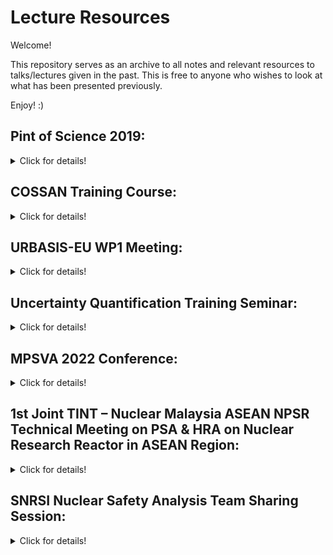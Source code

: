 # Lecture Resources
Welcome! 

This repository serves as an archive to all notes and relevant resources to talks/lectures given in the past. This is free to anyone who wishes to look at what has been presented previously. 

Enjoy! :)

## Pint of Science 2019: 
<details>

<summary> Click for details! </summary>

#### Description:
  
Date: 22-May-2019 (Wed)  
  
Pint of Science 2019 was the annual science festival that takes place every May and brings researchers to your local bar to share their research. One of such session was held at the Federick's bar in Liverpool where the theme was: "Not Yet Decided: The Value of Procrastination".

My presentation was one of the series of short 5-minute presentations as part of the "Shot of Science" segment of the event where I presented on Mozart's procrastination in composing the Don Giovanni’s overture. 

</details>


## COSSAN Training Course: 
<details>

<summary> Click for details! </summary>

#### Description:
  
Date: 28-Apr-2020 (Tue)  
  
In this two-part e-lecture series, I gave a basic introduction to the concept of inverse problems, the motivation behind Bayesian Model Updating, and the tools to address Bayesian Model Updating problems.

In Part I, I gave a brief background behind the concept of model updating and the difference between deterministic and probabilistic model updating. From there, we establish that Bayesian Model Updating falls under the category of probabilistic model updating and its advantage lies in its ability to update one's knowledge from his/her apriori knowledge through making observations.

In Part II, I introduced 3 of the popular sampling techniques used to address Bayesian Model Updating problem: Markov Chain Monte Carlo (MCMC), Transitional Markov Chain Monte Carlo (TMCMC), and Sequential Monte Carlo (SMC). Details to each sampling algorithm will be introduced and described through illustrative flow-charts.

This two-part e-lecture series is also made available on YouTube:

Part I: https://youtu.be/A-cjvg741is

Part II: https://youtu.be/87b2-Fb4uas
  
</details>
  
## URBASIS-EU WP1 Meeting:
<details>

<summary> Click for details! </summary>

#### Description:
  
Date: 12-Feb-2021 (Fri)  
  
In this talk, I gave a basic introduction to Bayesian Model Updating, followed by an introduction to the sampling techniques employed (i.e. Markov Chain Monte Carlo, Transitional Markov Chain Monte Carlo, and Sequential Monte Carlo samplers). For each of the sampling techniques, we present simple engineering case-studies to demonstrate its implementation. Finally, we end off the discussion with a summary of the key advantages and disadvantages between the different sampling techniques. Notes and MATLAB codes to these numerical examples presented in this talk are also available here.
  
</details>

## Uncertainty Quantification Training Seminar:
<details>

<summary> Click for details! </summary>

#### Description:
  
 Date: 8-Dec-2021 (Wed) 
  
In this lecture is divided into 2 segments. The first segment involves going through the theory of Model updating from which we proceed to discuss the topic on Bayesian Model Updating. This is then followed by an introduction to the sampling techniques employed (i.e. Markov Chain Monte Carlo, Transitional Markov Chain Monte Carlo, and Sequential Monte Carlo samplers). For each of the sampling techniques, we present simple engineering case-studies to demonstrate its implementation. Finally, we conclude the first segment discussion with a summary of the key advantages and disadvantages between the different sampling techniques. 
  
In the second segment, we demonstrate the implementation of OpenCOSSAN to solve a simple Bayesian Model Updating problem involving a Linear Spring-Mass system using the Transitional Markov Chain Monte Carlo sampler. 
  
The lecture notes, worksheet, MATLAB codes to the numerical examples presented in this talk, as well as the OpenCOSSAN MATLAB codes to the practical demonstration are also available here.

</details>

## MPSVA 2022 Conference:
<details>

<summary> Click for details! </summary>

#### Description:
  
 Date: 12-Jul-2022 (Tues) 
  
The Semi-plenary talk was presented at the 10th International Conference on Modern Practice in Stress and Vibration Analysis (MPSVA 2022). 
In the talk, I gave a brief overview on the concept of Bayesian Model Updating, the Transitional Ensemble Markov Chain Monte Carlo sampler, and the Approximate Bayesian computing framework in performing Uncertainty quantification in structural dynamical problems.
  
As an illustration to the Uncertainty quantification framework involving the above concepts, an application problem was presented based on the recent NASA-Langley Uncertainty Quantification Challenge 2019 to which a brief comparison is made between the choice of the distribution model for the random model variables, the type of data used for the Black-box model calibration, and the choice of distance metric used for the Approximate Bayesian computation.

</details>

## 1st Joint TINT – Nuclear Malaysia ASEAN NPSR Technical Meeting on PSA & HRA on Nuclear Research Reactor in ASEAN Region:
<details>

<summary> Click for details! </summary>

#### Description:
  
 Date: 18-Jul-2023 (Tues) 
  
In this talk, I discussed how Uncertainty Quantification (UQ) methods and Probabilistic Safety Assessment (PSA) approaches can go hand-in-hand towards providing a robust framework towards risk assessment for Nuclear safety.
We begin with a brief summary of what we currently know about PSA and the 3 key challenges it faces: 
1) Limited data;
2) Independence assumption between events; and
3) Uncertainty over the distribution models.

To address the above challenges, the presentation introduces the following UQ tools which can be used in tandem with PSA approaches:
1) Bayesian model updating and Interval arithmetic to address Challenge 1;
2) Frechet bounds and Fuzzy logic to address Challenge 2; and
3) Bayesian model selection and Probability boxes to address Challenge 3.

An overview to the relevant tools to the above approaches will also be provided.

In summary, the twinning of PSA approaches with UQ techniques seeks to provide a more generalised and realistic framework which quantifies the uncertainty over the risk assessment given the information available as well as provide a systematic approach towards propagating the uncertainty in the calculation of the final probability of the severe accident being studied.

</details>

## SNRSI Nuclear Safety Analysis Team Sharing Session:
<details>

<summary> Click for details! </summary>

#### Description:
  
 Date: 5-Apr-2024 (Fri) 
  
In this talk, I provided an introduction to the concept of Bayesian Model Updating and Approximate Bayesian Computation (ABC) towards model calibration and validation. From which, we proceed to introduce some examples of the distance metrics used for ABC in the literature, namely: 
1) Euclidean distance; 2) Bhattacharyya distance; 3) Bray-Curtis distance; and 4) 1-Wasserstein distance, along with their respective mathematical formalisms.

Following this, we proceeded to present a case study based on the 2008 SANDIA Thermal Challenge we we presented the comparison in the model validation performance of the temperature model calibrated via ABC using the different distance functions. A discussion is provided on the findings which concluded that the calibrated temperature model using the Euclidean distance-based ABC yielded the best model validation performance.

</details>
